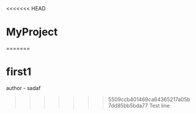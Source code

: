 <<<<<<< HEAD
# MyProject
=======
# first1
author - sadaf
>>>>>>> 5509ccb401469ca64365217a05b7dd85bb5bda77
Test line
